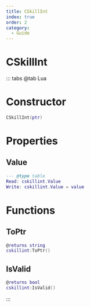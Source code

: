 ```yaml
---
title: CSkillInt
index: true
order: 2
category:
  - Guide
---
```


# CSkillInt

::: tabs
@tab Lua
# Constructor
```lua
CSkillInt(ptr)
```
# Properties
## Value 
```lua
--- @type table
Read: cskillint.Value
Write: cskillint.Value = value
```
# Functions
## ToPtr
```lua
@returns string
cskillint:ToPtr()
```
## IsValid
```lua
@returns bool
cskillint:IsValid()
```

:::